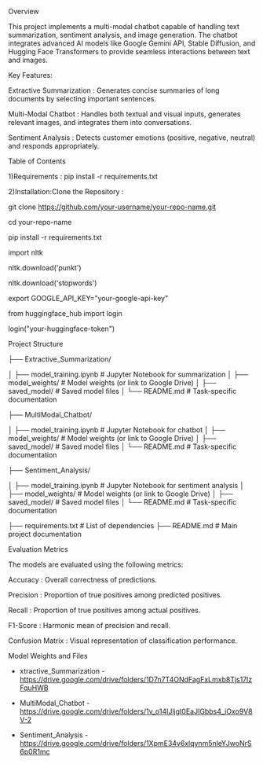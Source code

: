 Overview

This project implements a multi-modal chatbot capable of handling text summarization, sentiment analysis, and image generation. The chatbot integrates advanced AI models like Google Gemini API, Stable Diffusion, and Hugging Face Transformers to provide seamless interactions between text and images.

Key Features:

Extractive Summarization : Generates concise summaries of long documents by selecting important sentences.

Multi-Modal Chatbot : Handles both textual and visual inputs, generates relevant images, and integrates them into conversations.

Sentiment Analysis : Detects customer emotions (positive, negative, neutral) and responds appropriately.

Table of Contents

1)Requirements : pip install -r requirements.txt

2)Installation:Clone the Repository :

git clone https://github.com/your-username/your-repo-name.git

cd your-repo-name

pip install -r requirements.txt

import nltk

nltk.download('punkt')

nltk.download('stopwords')

export GOOGLE_API_KEY="your-google-api-key"

from huggingface_hub import login

login("your-huggingface-token")

Project Structure

├── Extractive_Summarization/

│   ├── model_training.ipynb          # Jupyter Notebook for summarization
│   ├── model_weights/                # Model weights (or link to Google Drive)
│   ├── saved_model/                  # Saved model files
│   └── README.md                     # Task-specific documentation

├── MultiModal_Chatbot/

│   ├── model_training.ipynb          # Jupyter Notebook for chatbot
│   ├── model_weights/                # Model weights (or link to Google Drive)
│   ├── saved_model/                  # Saved model files
│   └── README.md                     # Task-specific documentation

├── Sentiment_Analysis/

│   ├── model_training.ipynb          # Jupyter Notebook for sentiment analysis
│   ├── model_weights/                # Model weights (or link to Google Drive)
│   ├── saved_model/                  # Saved model files
│   └── README.md                     # Task-specific documentation

├── requirements.txt                  # List of dependencies
├── README.md                         # Main project documentation

Evaluation Metrics

The models are evaluated using the following metrics:

Accuracy : Overall correctness of predictions.

Precision : Proportion of true positives among predicted positives.

Recall : Proportion of true positives among actual positives.

F1-Score : Harmonic mean of precision and recall.

Confusion Matrix : Visual representation of classification performance.

Model Weights and Files

- xtractive_Summarization -https://drive.google.com/drive/folders/1D7n7T4ONdFagFxLmxb8Tjs17lzFquHWB
  
- MultiModal_Chatbot -https://drive.google.com/drive/folders/1v_o14IJljgI0EaJIGbbs4_iOxo9V8V-2

- Sentiment_Analysis -https://drive.google.com/drive/folders/1XpmE34v6xlqynm5nleYJwoNrS6p0R1mc


